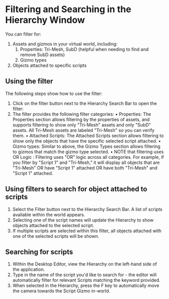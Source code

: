 # Filtering and Searching in the Hierarchy Window

You can filter for:
1. Assets and gizmos in your virtual world, including:
   1. Properties: Tri-Mesh, SubD (helpful when needing to find and remove SubD assets)
   2. Gizmo types
2. Objects attached to specific scripts

## Using the filter

The following steps show how to use the filter:
1. Click on the filter button next to the Hierarchy Search Bar to open the filter:
2. The filter provides the following filter categories:
   • Properties: The Properties section allows filtering by the properties of assets, and supports filtering to show only "Tri-Mesh" assets and only "SubD" assets. All Tri-Mesh assets are labeled "Tri-Mesh" so you can verify them.
   • Attached Scripts: The Attached Scripts section allows filtering to show only the objects that have the specific selected script attached.
   • Gizmo types: Similar to above, the Gizmo Types section allows filtering to gizmos that match the gizmo type selected.
   • NOTE that filtering uses OR Logic : Filtering uses "OR" logic across all categories. For example, if you filter by "Script 1" and "Tri-Mesh," it will display all objects that are "Tri-Mesh" OR have "Script 1" attached OR have both "Tri-Mesh" and "Script 1" attached.

## Using filters to search for object attached to scripts

1. Select the Filter button next to the Hierarchy Search Bar. A list of scripts available within the world appears.
2. Selecting one of the script names will update the Hierarchy to show objects attached to the selected script.
3. If multiple scripts are selected within this filter, all objects attached with one of the selected scripts will be shown.

## Searching for scripts

1. Within the Desktop Editor, view the Hierarchy on the left-hand side of the application.
2. Type in the name of the script you'd like to search for - the editor will automatically filter for relevant Scripts matching the keyword provided.
3. When selected in the Hierarchy, press the F key to automatically move the camera towards the Script Gizmo in-world.

